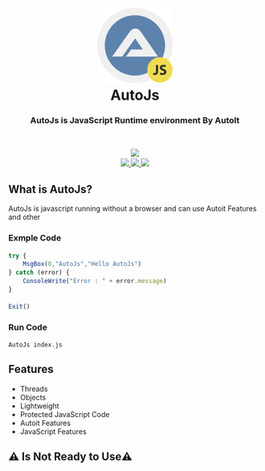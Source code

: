 <p>
	<h1 align="center">
		<img src="https://raw.githubusercontent.com/R3Pro/AutoJS/main/Autoit/icon.png" width=150>
		<br>
		AutoJs
	</h1>
	<h3 align="center">AutoJs is JavaScript Runtime environment By AutoIt</h3>
	<br>
	<p align="center">
		<a href="https://github.com/R3Pro/AutoJS">
			<img src="https://img.shields.io/badge/AutoJs-1.0 Beta-lightgrey.svg">
		</a>
		<br>
		<a href="https://www.autoitscript.com/forum/files/file/498-autoit-v33153-beta/">
			<img src="https://img.shields.io/badge/AutoIt-3.3.15.3-blue.svg">
		</a>
    <a href="https://en.wikipedia.org/wiki/JScript">
			<img src="https://img.shields.io/badge/JScript-5.8.16384-yellow.svg">
		</a>
		<a href="https://github.com/R3Pro/AutoJS/blob/main/LICENSE">
			<img src="https://img.shields.io/badge/license-MIT-green.svg">
		</a>
	</p>
</p>

## What is AutoJs?
AutoJs is javascript running without a browser and can use Autoit Features and other


### Exmple Code
``` JavaScript
try {
    MsgBox(0,"AutoJs","Hello AutoJs")
} catch (error) {
    ConsoleWrite("Error : " + error.message)
}

Exit()
```
### Run Code
	AutoJs index.js
	
## Features
- Threads
- Objects
- Lightweight
- Protected JavaScript Code
- Autoit Features
- JavaScript Features

## ⚠️ Is Not Ready to Use⚠️
    
    
    
